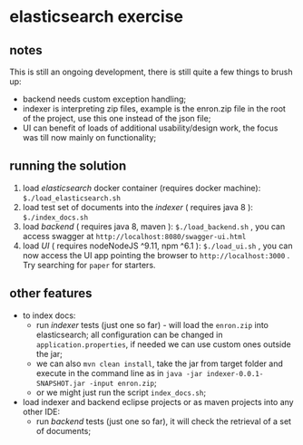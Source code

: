 # elasticsearch exercise


## notes

This is still an ongoing development, there is still quite a few things to brush up:
- backend needs custom exception handling;
- indexer is interpreting zip files, example is the enron.zip file in the root of the project, use this one instead of the json file;
- UI can benefit of loads of additional usability/design work, the focus was till now mainly on functionality;

## running the solution

1. load _elasticsearch_ docker container (requires docker machine): `$./load_elasticsearch.sh`
2. load test set of documents into the _indexer_ ( requires java 8 ): `$./index_docs.sh`
3. load _backend_ ( requires java 8, maven ): `$./load_backend.sh` , you can access swagger at `http://localhost:8080/swagger-ui.html`
4. load _UI_ ( requires nodeNodeJS ^9.11, npm ^6.1 ): `$./load_ui.sh` , you can now access the UI app pointing the browser to `http://localhost:3000` . Try searching for `paper` for starters.

## other features

* to index docs:
  * run _indexer_ tests (just one so far) - will load the `enron.zip` into elasticsearch; all configuration can be changed in `application.properties`, if needed we can use custom ones outside the jar;
  * we can also `mvn clean install`, take the jar from target folder and execute in the command line as in `java -jar indexer-0.0.1-SNAPSHOT.jar -input enron.zip`;
  * or we might just run the script `index_docs.sh`;
* load indexer and backend eclipse projects or as maven projects into any other IDE:
    * run _backend_ tests (just one so far), it will check the retrieval of a set of documents;
    

    
